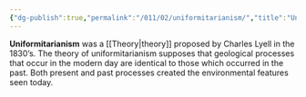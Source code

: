 ```yaml
---
{"dg-publish":true,"permalink":"/011/02/uniformitarianism/","title":"Uniformitarianism","tags":["BIOL422"],"noteIcon":"1","created":"2024-10-19T20:27:19.142-07:00","updated":"2024-09-26T15:27:02.554-07:00"}
---
```


**Uniformitarianism** was a [[Theory\|theory]] proposed by Charles Lyell in the 1830’s. The theory of uniformitarianism supposes that geological processes that occur in the modern day are identical to those which occurred in the past. Both present and past processes created the environmental features seen today.